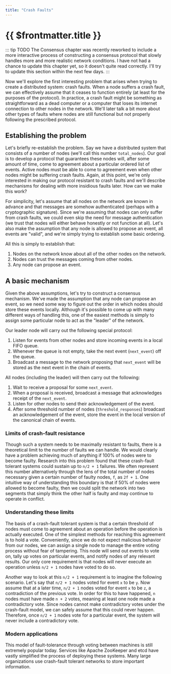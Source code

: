 ```yaml
---
title: "Crash Faults"
---
```


# {{ $frontmatter.title }}


::: tip TODO
The Consensus chapter was recently reworked to include a more interactive process of constructing a consensus protocol that slowly handles more and more realistic network conditions. I have not had a chance to update this chapter yet, so it doesn't quite read correctly. I'll try to update this section within the next few days.
:::


Now we'll explore the first interesting problem that arises when trying to create a distributed system: crash faults. When a node suffers a crash fault, we can effectively assume that it ceases to function entirely (at least for the purposes of the protocol). In practice, a crash fault might be something as straightforward as a dead computer or a computer that loses its internet connection to other nodes in the network. We'll later talk a bit more about other types of faults where nodes are still functional but not properly following the prescribed protocol.

## Establishing the problem

Let's briefly re-establish the problem. Say we have a distributed system that consists of a number of nodes (we'll call this number `total_nodes`). Our goal is to develop a protocol that guarantees these nodes will, after some amount of time, come to agreement about a particular ordered list of events. Active nodes must be able to come to agreement even when other nodes might be suffering crash faults. Again, at this point, we're only interested in making our protocol resistant to crash faults and we'll describe mechanisms for dealing with more insidious faults later. How can we make this work?

For simplicity, let's assume that all nodes on the network are known in advance and that messages are somehow authenticated (perhaps with a cryptographic signature). Since we're assuming that nodes can only suffer from crash faults, we could even skip the need for message authentication (we trust that nodes will either behave honestly or not function at all). Let's also make the assumption that any node is allowed to propose an event, all events are "valid", and we're simply trying to establish some basic ordering.

All this is simply to establish that:

1. Nodes on the network know about all of the other nodes on the network.
2. Nodes can trust the messages coming from other nodes.
3. Any node can propose an event.

## A basic mechanism

Given the above assumptions, let's try to construct a consensus mechanism. We've made the assumption that any node can propose an event, so we need some way to figure out the order in which nodes should store these events locally. Although it's possible to come up with many different ways of handling this, one of the easiest methods is simply to assign some particular node to act as the "leader" of the network.

Our leader node will carry out the following special protocol:

1. Listen for events from other nodes and store incoming events in a local FIFO queue.
2. Whenever the queue is not empty, take the next event (`next_event`) off the queue.
3. Broadcast a message to the network proposing that `next_event` will be stored as the next event in the chain of events.

All nodes (including the leader) will then carry out the following:

1. Wait to receive a proposal for some `next_event`.
2. When a proposal is received, broadcast a message that acknowledges receipt of the `next_event`.
3. Listen for other nodes to send their acknowledgement of the event.
4. After some threshold number of nodes (`threshold_responses`) broadcast an acknowledgement of the event, store the event in the local version of the canonical chain of events.

### Limits of crash-fault resistance

Though such a system needs to be maximally resistant to faults, there is a theoretical limit to the number of faults we can handle. We would clearly have a problem achieving much of anything if 100% of nodes were to become faulty. Research into this problem found that these crash-fault tolerant systems could sustain up to `n/2 + 1` failures. We often represent this number alternatively through the lens of the total number of nodes necessary given a certain number of faulty nodes, `f`, as `2f + 1`. One intuitive way of understanding this boundary is that if 50% of nodes were allowed to become faulty, then we could split the network into two segments that simply think the other half is faulty and may continue to operate in conflict.

### Understanding these limits

The basis of a crash-fault tolerant system is that a certain threshold of nodes must come to agreement about an operation before the operation is actually executed. One of the simplest methods for reaching this agreement is to hold a vote. Conveniently, since we do not expect malicious behavior from our nodes, we can assign a single node to manage the entire voting process without fear of tampering. This node will send out events to vote on, tally up votes on particular events, and notify nodes of any relevant results. Our only core requirement is that nodes will never execute an operation unless `n/2 + 1` nodes have voted to do so.

Another way to look at this `n/2 + 1` requirement is to imagine the following scenario. Let's say that `n/2 + 1` nodes voted for event `x` to be `y`. Now assume that at a later time, `n/2 + 1` nodes voted for event `x` to be `z`, a contradiction of the previous vote. In order for this to have happened, `n` nodes must have made `n + 2` votes, meaning at least one node made a contradictory vote. Since nodes cannot make contradictory votes under the crash-fault model, we can safely assume that this could never happen. Therefore, once `n/2 + 1` nodes vote for a particular event, the system will never include a contradictory vote.

### Modern applications

This model of fault-tolerance through voting between machines is still extremely popular today. Services like Apache ZooKeeper and etcd have vastly simplified the process of deploying these systems. Many large organizations use crash-fault tolerant networks to store important information.

